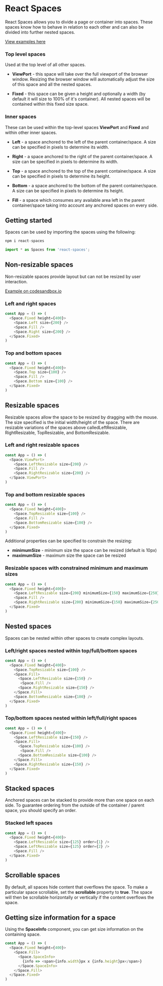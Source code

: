 # React Spaces

React Spaces allows you to divide a page or container into spaces. These spaces know how to behave in relation to each other and can also be divided into further nested spaces.

[View examples here](http://www.allaneagle.com/react-spaces/demo/)

### Top level spaces

Used at the top level of all other spaces.

* **ViewPort** - this space will take over the full viewport of the browser window. Resizing the browser window will automatically adjust the size of this space and all the nested spaces.

* **Fixed** - this space can be given a height and optionally a width (by default it will size to 100% of it's container). All nested spaces will be contained within this fixed size space.

### Inner spaces

These can be used within the top-level spaces **ViewPort** and **Fixed** and within other inner spaces.

* **Left** - a space anchored to the left of the parent container/space. A size can be specified in pixels to determine its width.

* **Right** - a space anchored to the right of the parent container/space. A size can be specified in pixels to determine its width.

* **Top** - a space anchored to the top of the parent container/space. A size can be specified in pixels to determine its height.

* **Bottom** - a space anchored to the bottom of the parent container/space. A size can be specified in pixels to determine its height.

* **Fill** - a space which consumes any available area left in the parent container/space taking into account any anchored spaces on every side.

## Getting started

Spaces can be used by importing the spaces using the following:

```typescript
npm i react-spaces
```

```typescript
import * as Spaces from 'react-spaces';
```

## Non-resizable spaces

Non-resizable spaces provide layout but can not be resized by user interaction.

[Example on codesandbox.io](https://codesandbox.io/s/react-shapes-left-right-spaces-ml4kl?fontsize=14)

### Left and right spaces

```typescript
const App = () => (
  <Space.Fixed height={400}>
    <Space.Left size={200} />
    <Space.Fill />
    <Space.Right size={200} />
  </Space.Fixed>
)
```

### Top and bottom spaces

```typescript
const App = () => (
  <Space.Fixed height={400}>
    <Space.Top size={100} />
    <Space.Fill />
    <Space.Bottom size={100} />
  </Space.Fixed>
)
```

## Resizable spaces

Resizable spaces allow the space to be resized by dragging with the mouse. The size specified is the initial width/height of the space. There are resizable variations of the spaces above calledLeftResizable, RightResizable, TopResizable, and BottomResizable.

### Left and right resizable spaces

```typescript
const App = () => (
  <Space.ViewPort>
    <Space.LeftResizable size={200} />
    <Space.Fill />
    <Space.RightResizable size={200} />
  </Space.ViewPort>
)
```

### Top and bottom resizable spaces

```typescript
const App = () => (
  <Space.Fixed height={400}>
    <Space.TopResizable size={100} />
    <Space.Fill />
    <Space.BottomResizable size={100} />
  </Space.Fixed>
)
```

Additional properties can be specified to constrain the resizing:

* **minimumSize** - minimum size the space can be resized (default is 10px)
* **maximumSize** - maximum size the space can be resized

### Resizable spaces with constrained minimum and maximum sizes

```typescript
const App = () => (
  <Space.Fixed height={400}>
    <Space.LeftResizable size={200} minimumSize={150} maximumSize={250} />
    <Space.Fill />
    <Space.RightResizable size={200} minimumSize={150} maximumSize={250} />
  </Space.Fixed>
)
```

## Nested spaces

Spaces can be nested within other spaces to create complex layouts.

### Left/right spaces nested within top/full/bottom spaces

```typescript
const App = () => (
  <Space.Fixed height={400}>
    <Space.TopResizable size={100} />
    <Space.Fill>
      <Space.LeftResizable size={150} />
       <Space.Fill />
      <Space.RightResizable size={150} />
    </Space.Fill>
    <Space.BottomResizable size={100} />
  </Space.Fixed>
)
```

### Top/bottom spaces nested within left/full/right spaces

```typescript
const App = () => (
  <Space.Fixed height={400}>
    <Space.LeftResizable size={150} />
    <Space.Fill>
      <Space.TopResizable size={100} />
       <Space.Fill />
      <Space.BottomResizable size={100} />
    </Space.Fill>
    <Space.RightResizable size={150} />
  </Space.Fixed>
)
```

## Stacked spaces

Anchored spaces can be stacked to provide more than one space on each side. To guarantee ordering from the outside of the container / parent space, you should specify an order.

### Stacked left spaces

```typescript
const App = () => (
  <Space.Fixed height={400}>
    <Space.LeftResizable size={125} order={1} />
    <Space.LeftResizable size={125} order={2} />
    <Space.Fill />
  </Space.Fixed>
)
```

## Scrollable spaces

By default, all spaces hide content that overflows the space. To make a particular space scrollable, set the **scrollable** property to **true**. The space will then be scrollable horizontally or vertically if the content overflows the space.

## Getting size information for a space

Using the **SpaceInfo** component, you can get size information on the containing space.

```typescript
const App = () => (
  <Space.Fixed height={400}>
    <Space.Fill>
      <Space.SpaceInfo>
        {info => <span>{info.width}px x {info.height}px</span>}
      </Space.SpaceInfo>
    </Space.Fill>
  </Space.Fixed>
)
```
